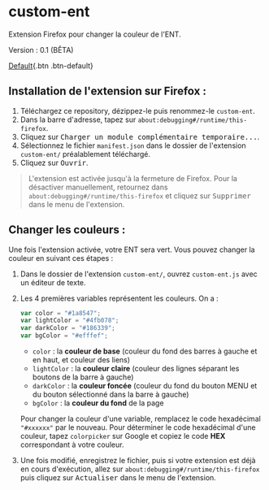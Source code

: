 # custom-ent
Extension Firefox pour changer la couleur de l'ENT.

Version : 0.1 (BÊTA)

[Default](#){.btn .btn-default}

## Installation de l'extension sur Firefox :

1. Téléchargez ce repository, dézippez-le puis renommez-le `custom-ent`.
2. Dans la barre d'adresse, tapez sur `about:debugging#/runtime/this-firefox`.
3. Cliquez sur <kbd>Charger un module complémentaire temporaire...</kbd>.
4. Sélectionnez le fichier `manifest.json` dans le dossier de l'extension `custom-ent/` préalablement téléchargé.
5. Cliquez sur <kbd>Ouvrir</kbd>.

> L'extension est activée jusqu'à la fermeture de Firefox. Pour la désactiver manuellement, retournez dans `about:debugging#/runtime/this-firefox` et cliquez sur <kbd>Supprimer</kbd> dans le menu de l'extension.

## Changer les couleurs :

Une fois l'extension activée, votre ENT sera vert. Vous pouvez changer la couleur en suivant ces étapes :
1. Dans le dossier de l'extension `custom-ent/`, ouvrez `custom-ent.js` avec un éditeur de texte.
2. Les 4 premières variables représentent les couleurs. On a :
    ```Javascript
    var color = "#1a8547";
    var lightColor = "#4fb078";
    var darkColor = "#186339";
    var bgColor = "#efffef";
    ```
    - `color` : la **couleur de base** (couleur du fond des barres à gauche et en haut, et couleur des liens)
    - `lightColor` : la **couleur claire** (couleur des lignes séparant les boutons de la barre à gauche)
    - `darkColor` : la **couleur foncée** (couleur du fond du bouton MENU et du bouton sélectionné dans la barre à gauche)
    - `bgColor` : la **couleur du fond** de la page

    Pour changer la couleur d'une variable, remplacez le code hexadécimal `"#xxxxxx"` par le nouveau. Pour déterminer le code hexadécimal d'une couleur, tapez `colorpicker` sur Google et copiez le code **HEX** correspondant à votre couleur.
3. Une fois modifié, enregistrez le fichier, puis si votre extension est déjà en cours d'exécution, allez sur `about:debugging#/runtime/this-firefox` puis cliquez sur <kbd>Actualiser</kbd> dans le menu de l'extension.
